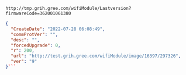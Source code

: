 `http://tmp.grih.gree.com/wifiModule/Lastversion?firmwareCode=362001061380`

```json
{
  "CreateDate": "2022-07-28 06:08:49",
  "commProtVer": "",
  "desc": "",
  "forcedUpgrade": 0,
  "r": 200,
  "url": "http://test.grih.gree.com/wifiModule/image/16397/297326",
  "ver": "9"
}```
